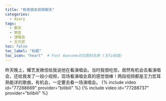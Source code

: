 ```yaml
---
title: "和老朋友视频聊天"
categories:
  - diary
tags:
  - 聊天
  - 朋友
  - 演唱会
  - 王力宏
toc: false
toc_label: "标题"
toc_icon: "heart"  # Font Awesome对应图标名称 (无fa前缀)	
---
```

昨天晚上，耀艺发微信给我说他在看演唱会。当时我很吃惊，居然有机会去看演唱会，还给我发了一段小视频，现场看演唱会真的感觉很棒！两段视频都是王力宏耳熟能详的歌曲，有机会，一定要去看一场演唱会。
{% include video id="77288669" provider="bilibili" %}
{% include video id="77288737" provider="bilibili" %}
